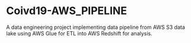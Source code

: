 # Coivd19-AWS_PIPELINE
A data engineering project implementing data pipeline from AWS S3 data lake using AWS Glue for ETL into AWS Redshift for analysis.
